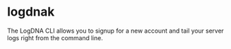 # logdnak
The LogDNA CLI allows you to signup for a new account and tail your server logs right from the command line.
